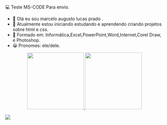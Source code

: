 💻 Teste MS-CODE Para envio.

- 👨 Olá eu sou marcelo augusto lucas prado .
- 📘 Atualmente estou iniciando estudando e aprendendo criando projetos sobre html e css.
- 📃 Formado em: Informática,Excel,PowerPoint,Word,Internet,Corel Draw, e Photoshop.
- 😀 Pronomes: ele/dele.

<div align="center">
  <a href="https://github.com/Marcelo19988">
  <img height="180em" src="https://github-readme-stats.vercel.app/api?username=Marcelo19988&show_icons=false&theme=dark&include_all_commits=true&count_private=true"/>
  <img height="180em" src="https://github-readme-stats.vercel.app/api/top-langs/?username=Marcelo19988&layout=compact&langs_count=7&theme=dark"/>
</div>

 <a href="https://www.instagram.com/marcelo__1998__/" target="_blank"><img src="https://img.shields.io/badge/-Instagram-%23E4405F?style=for-the-badge&logo=instagram&logoColor=white" target="_blank"></a>
